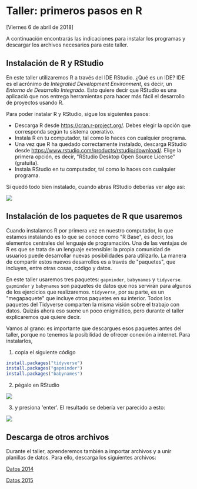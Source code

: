 # Taller: primeros pasos en R
[Viernes 6 de abril de 2018]

A continuación encontrarás las indicaciones para instalar los programas y descargar los archivos necesarios para este taller.

## Instalación de R y RStudio

En este taller utilizaremos R a través del IDE RStudio. ¿Qué es un IDE? IDE es el acrónimo de *Integrated Development Environment*, es decir, un *Entorno de Desarrollo Integrado*. Esto quiere decir que RStudio es una aplicació que nos entrega herramientas para hacer más fácil el desarrollo de proyectos usando R.  

Para poder instalar R y RStudio, sigue los siguientes pasos:

- Descarga R desde https://cran.r-project.org/. Debes elegir la opción que corresponda según tu sistema operativo.
- Instala R en tu computador, tal como lo haces con cualquier programa. 
- Una vez que R ha quedado correctamente instalado, descarga RStudio desde https://www.rstudio.com/products/rstudio/download/. Elige la primera opción, es decir, "RStudio Desktop Open Source License" (gratuita). 
- Instala RStudio en tu computador, tal como lo haces con cualquier programa. 

Si quedó todo bien instalado, cuando abras RStudio deberías ver algo así:

![](https://github.com/rivaquiroga/RLadies-Santiago/blob/master/images/rstudio.png)

## Instalación de los paquetes de R que usaremos

Cuando instalamos R por primera vez en nuestro computador, lo que estamos instalando es lo que se conoce como "R Base", es decir, los elementos centrales del lenguaje de programación. Una de las ventajas de R es que se trata de un lenguaje extensible: la propia comunidad de usuarios puede desarrollar nuevas posibilidades para utilizarlo. La manera de compartir estos nuevos desarrollos es a través de "paquetes", que incluyen, entre otras cosas, código y datos.

En este taller usaremos tres paquetes: `gapminder`, `babynames` y `tidyverse`. `gapminder` y `babynames` son paquetes de datos que nos servirán para algunos de los ejercicios que realizaremos. `tidyverse`, por su parte, es un "megapaquete" que incluye otros paquetes en su interior. Todos los paquetes del Tidyverse comparten la misma visión sobre el trabajo con datos. Quizás ahora eso suene un poco enigmático, pero durante el taller explicaremos qué quiere decir. 

Vamos al grano: es importante que descargues esos paquetes antes del taller, porque no tenemos la posibilidad de ofrecer conexión a internet. Para instalarlos, 

1. copia el siguiente código

```r
install.packages("tidyverse")
install.packages("gapminder")
install.packages("babynames")
```

2. pégalo en RStudio

![](https://github.com/rivaquiroga/RLadies-Santiago/blob/master/images/install.packages.png)

3. y presiona 'enter'. El resultado se debería ver parecido a esto:

![](https://github.com/rivaquiroga/RLadies-Santiago/blob/master/images/paquetes_instalados.png)

## Descarga de otros archivos

Durante el taller, aprenderemos también a importar archivos y a unir planillas de datos. Para ello, descarga los siguientes archivos:

[Datos 2014](https://goo.gl/pNWbhd)

[Datos 2015](https://goo.gl/i5K8K9)

